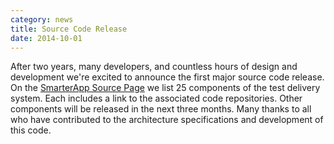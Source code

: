 ```yaml
---
category: news
title: Source Code Release
date: 2014-10-01
---
```

After two years, many developers, and countless hours of design and development we're excited to announce the first major source code release. On the [SmarterApp Source Page](http://www.smarterapp.org/source.html) we list 25 components of the test delivery system. Each includes a link to the associated code repositories. Other components will be released in the next three months. Many thanks to all who have contributed to the architecture specifications and development of this code.